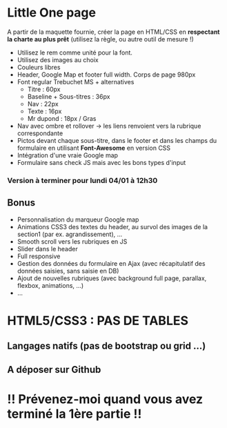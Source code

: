 # Little One page

A partir de la maquette fournie, créer la page en HTML/CSS en **respectant la charte au plus prêt** (utilisez la règle, ou autre outil de mesure !)

* Utilisez le rem comme unité pour la font.
* Utilisez des images au choix
* Couleurs libres
* Header, Google Map et footer full width. Corps de page 980px
* Font regular Trebuchet MS + alternatives
  * Titre : 60px
  * Baseline + Sous-titres : 36px
  * Nav : 22px
  * Texte : 16px
  * Mr dupond : 18px / Gras
* Nav avec ombre et rollover -> les liens renvoient vers la rubrique correspondante
* Pictos devant chaque sous-titre, dans le footer et dans les champs du formulaire en utilisant **Font-Awesome** en version CSS
* Intégration d'une vraie Google map
* Formulaire sans check JS mais avec les bons types d'input

### Version à terminer pour lundi 04/01 à 12h30

## Bonus
* Personnalisation du marqueur Google map
* Animations CSS3 des textes du header, au survol des images de la section1 (par ex. agrandissement), ...
* Smooth scroll vers les rubriques en JS
* Slider dans le header
* Full responsive
* Gestion des données du formulaire en Ajax (avec récapitulatif des données saisies, sans saisie en DB)
* Ajout de nouvelles rubriques (avec background full page, parallax, flexbox, animations, ...)
* ...

# HTML5/CSS3 : PAS DE TABLES
## Langages natifs (pas de bootstrap ou grid ...)
## A déposer sur Github

# !! Prévenez-moi quand vous avez terminé la 1ère partie !!
